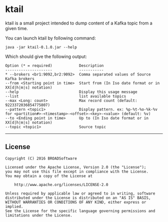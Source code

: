 # ktail

ktail is a small project intended to dump content of a Kafka topic from a given time.

You can launch ktail by following command:

	java -jar ktail-0.1.0.jar --help

Which should give the following output:

	Option (* = required)            Description
	---------------------            -----------
	* --brokers <br1:9092,br2:9092>  Comma separated values of Source Kafka brokers
	--from <Starting point in time>  Start from (In Iso date format or in XX[d|h|m|s] notation)
	--help                           Display this usage message
	--list                           list available topics
	--max <Long: count>              Max record count (default: 9223372036854775807)
	--pattern <topic1>               Display pattern. ex: %p-%t-%o-%k-%v for <partition#>-<timestamp>-<offset>-<key>-<value> (default: %v)
	--to <Ending point in time>      Up to (In Iso date format or in XX[d|h|m|s] notation)
	--topic <topic1>                 Source topic

***
## License

    Copyright (C) 2016 BROADSoftware

	Licensed under the Apache License, Version 2.0 (the "License");
	you may not use this file except in compliance with the License.
	You may obtain a copy of the License at
	
	    http://www.apache.org/licenses/LICENSE-2.0
	
	Unless required by applicable law or agreed to in writing, software
	distributed under the License is distributed on an "AS IS" BASIS,
	WITHOUT WARRANTIES OR CONDITIONS OF ANY KIND, either express or implied.
	See the License for the specific language governing permissions and
	limitations under the License.




